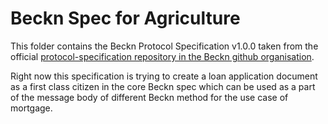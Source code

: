 # Beckn Spec for Agriculture

This folder contains the Beckn Protocol Specification v1.0.0 taken from the official [protocol-specification repository in the Beckn github organisation](https://github.com/beckn/protocol-specifications/blob/master/api/transaction/build/transaction.yaml).

Right now this specification is trying to create a loan application document as a first class citizen in the core Beckn spec which can be used as a part of the message body of different Beckn method for the use case of mortgage.



